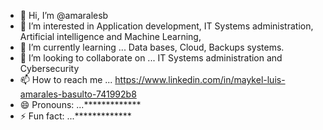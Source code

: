 - 👋 Hi, I’m @amaralesb
- 👀 I’m interested in Application development, IT Systems administration, Artificial intelligence and Machine Learning, 
- 🌱 I’m currently learning ... Data bases, Cloud, Backups systems.
- 💞️ I’m looking to collaborate on ... IT Systems administration and Cybersecurity
- 📫 How to reach me ... https://www.linkedin.com/in/maykel-luis-amarales-basulto-741992b8
- 😄 Pronouns: ...*************
- ⚡ Fun fact: ...*************

<!---
amaralesb/amaralesb is a ✨ special ✨ repository because its `README.md` (this file) appears on your GitHub profile.
You can click the Preview link to take a look at your changes.
--->
